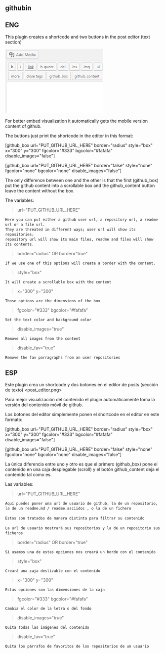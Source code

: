 ## githubin

ENG
---

This plugin creates a shortcode and two buttons in the post editor (text section)

![Alt post_editor.png](wp_screenshots/post_editor.png?raw=true "post_editor.png")

For better embed visualization it automatically gets the mobile version content of github.

The buttons just print the shortcode in the editor in this format:

[github_box url="PUT_GITHUB_URL_HERE" border="radius" style="box" x="300" y="300" fgcolor="#333" bgcolor="#fafafa" disable_images="false"]

[github_box url="PUT_GITHUB_URL_HERE" border="false" style="none" fgcolor="none" bgcolor="none" disable_images="false"]

The only difference between one and the other is that the first (github_box) 
put the github content into a scrollable box and the github_content button leave the content
without the box.


The variables:

> url="PUT_GITHUB_URL_HERE"

	Here you can put either a github user url, a repository url, a readme url or a file url.
	They are threated in different ways; user url will show its repositories;
	repository url will show its main files, readme and files will show its contents.
	

> border="radius" OR border="true"
	
	If we use one of this options will create a border with the content.

> style="box"

	It will create a scrollable box with the content
	
> x="300" y="300"

	Those options are the dimensions of the box
	
> fgcolor="#333" bgcolor="#fafafa"

	Set the text color and background color
	
> disable_images="true"

	Remove all images from the content
	
> disable_fav="true"
	
	Remove the fav parragraphs from an user repositories


ESP
---



Este plugin crea un shortcode y dos botones en el editor de posts (sección de texto)
<post_editor.png>

Para mejor visualización del contenido el plugin automáticamente toma la versión
del contenido móvil de github.

Los botones del editor simplemente ponen el shortcode en el editor en este formato:

[github_box url="PUT_GITHUB_URL_HERE" border="radius" style="box" x="300" y="300" fgcolor="#333" bgcolor="#fafafa" disable_images="false"]

[github_box url="PUT_GITHUB_URL_HERE" border="false" style="none" fgcolor="none" bgcolor="none" disable_images="false"]

La única diferencia entre uno y otro es que el primero (github_box)
pone el contenido en una caja desplegable (scroll) y el botón github_content
deja el contenido tal como es.



Las variables:

> url="PUT_GITHUB_URL_HERE"

	Aquí puedes poner una url de usuario de github, la de un repositorio,
	la de un readme.md / readme.asciidoc , o la de un fichero
	
	Estos son tratados de manera distinta para filtrar su contenido
	
	La url de usuario mostrará sus repositorios y la de un repositorio sus ficheros
	

> border="radius" OR border="true"
	
	Si usamos una de estas opciones nos creará un borde con el contenido

> style="box"
	
	Creará una caja deslizable con el contenido
	
> x="300" y="300"

	Estas opciones son las dimensiones de la caja
	
> fgcolor="#333" bgcolor="#fafafa"

	Cambia el color de la letra o del fondo
	
> disable_images="true"

	Quita todas las imágenes del contenido
	
> disable_fav="true"
	
	Quita los párrafos de favoritos de los repositorios de un usuario